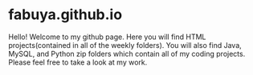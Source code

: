# fabuya.github.io

Hello! Welcome to my github page.
Here you will find HTML projects(contained in all of the weekly folders).
You will also find Java, MySQL, and Python zip folders which contain all of my coding projects.
Please feel free to take a look at my work. 
